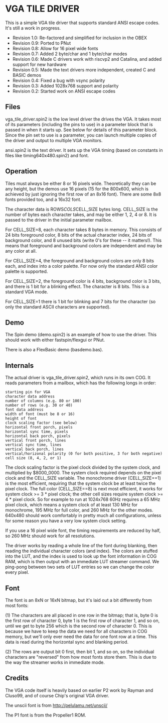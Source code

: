 # VGA TILE DRIVER

This is a simple VGA tile driver that supports standard ANSI escape
codes. It's still a work in progress.

- Revision 1.0: Re-factored and simplified for inclusion in the OBEX
- Revision 0.9: Ported to PNut
- Revision 0.8: Allow for 16 pixel wide fonts
- Revision 0.7: Added 2 byte/char and 1 byte/char modes
- Revision 0.6: Made C drivers work with riscvp2 and Catalina, and
added support for new hardware
- Revision 0.5: Made the text drivers more independent, created C and
BASIC demos
- Revision 0.4: Fixed a bug with vsync polarity
- Revision 0.3: Added 1028x768 support and polarity
- Revision 0.2: Started work on ANSI escape codes

## Files

vga_tile_driver.spin2 is the low level driver the drives the VGA. It takes most of its parameters (including the pins to use) in a parameter block that is passed in when it starts up. See below for details of this parameter block. Since the pin set to use is a parameter, you can launch multiple copies of the driver and output to multiple VGA monitors.

ansi.spin2 is the text driver. It sets up the VGA timing (based on constants in files like timing640x480.spin2) and font.


## Operation

Tiles must always be either 8 or 16 pixels wide. Theoretically they can be any height, but the demos use 16 pixels (15 for the 800x600, which is achieved by just ignoring the first row of an 8x16 font). There are some 8x8 fonts provided too, and a 16x32 font.

The character data is ROWS*COLS*CELL_SIZE bytes long. CELL_SIZE is the number of bytes each character takes, and may be either 1, 2, 4 or 8.  It is passed to the driver in the initial parameter mailbox.

For CELL_SIZE=8, each character takes 8 bytes in memory.  This consists of 24 bits foreground color, 8 bits of the actual character index, 24 bits of background color, and 8 unused bits (write 0's for these -- it matters!). This means that foreground and background colors are independent and may be any color at all.

For CELL_SIZE=4, the foreground and background colors are only 8 bits each, and index into a color palette. For now only the standard ANSI color palette is supported.

For CELL_SIZE=2, the foreground color is 4 bits, background color is 3 bits, and there is 1 bit for a blinking effect. The character is 8 bits. This is a standard VGA mode.

For CELL_SIZE=1 there is 1 bit for blinking and 7 bits for the character (so only the standard ASCII characters are supported).

## Demo

The Spin demo (demo.spin2) is an example of how to use the driver. This should work with either fastspin/flexgui or PNut.

There is also a FlexBasic demo (basdemo.bas).


## Internals

The actual driver is vga_tile_driver.spin2, which runs in its own COG.  It reads parameters from a mailbox, which has the following longs in order:

    starting pin for VGA
    character data address
    number of columns (e.g. 80 or 100)
    number of rows (e.g. 30 or 40)
    font data address
    width of font (must be 8 or 16)
    height of font
    clock scaling factor (see below)
    horizontal front porch, pixels
    horizontal sync time, pixels
    horizontal back porch, pixels
    vertical front porch, lines
    vertical sync time, lines
    vertical back porch, lines
    vertical/horizonal polarity (0 for both positive, 3 for both negative)
    cell size (8, 4, 2, or 1)
    
The clock scaling factor is the pixel clock divided by the system clock, and multiplied by $8000_0000. The system clock required depends on the pixel clock and the CELL_SIZE variable. The monochrome driver (CELL_SIZE==1) is the most efficient, requiring that the system clock be at least twice the pixel clock. The full color (CELL_SIZE==8) is next most efficient, it works for system clock >= 3 * pixel clock; the other cell sizes require system clock >= 4 * pixel clock. So for example to run at 1024x768 60Hz requires a 65 MHz pixel clock, which means a system clock of at least 130 MHz for monochrome, 195 MHz for full color, and 260 MHz for the other modes. 640x480 should work comfortably in pretty much all configurations, unless for some reason you have a very low system clock setting.

If you use a 16 pixel wide font, the timing requirements are reduced by half, so 260 MHz should work for all resolutions.

The driver works by reading a whole line of the font during blanking, then reading the individual character colors (and index). The colors are stuffed into the LUT, and the index is used to look up the font information in COG RAM, which is then output with an immediate LUT streamer command. We ping-pong between two sets of LUT entries so we can change the color every pixel.


## Font

The font is an 8xN or 16xN bitmap, but it's laid out a bit differently from most fonts:

(1) The characters are all placed in one row in the bitmap; that is, byte 0 is the first row of character 0, byte 1 is the first row of character 1, and so on, until we get to byte 256 which is the second row of character 0. This is because we have to keep the data we need for all characters in COG memory, but we'll only ever need the data for one font row at a time. This data is read during the horizontal sync and blanking period.

(2) The rows are output bit 0 first, then bit 1, and so on, so the individual characters are "reversed" from how most fonts store them.  This is due to the way the streamer works in immediate mode.


## Credits

The VGA code itself is heavily based on earlier P2 work by Rayman and Cluso99, and of course Chip's original VGA driver.

The unscii font is from http://pelulamu.net/unscii/

The P1 font is from the Propeller1 ROM.
